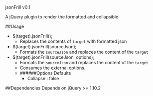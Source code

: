 jsonFrill v0.1

A jQuery plugin to render the formatted and collapsible

##Usage
* $(target).jsonFrill();
	* Replaces the contents of `target` with formatted json
* $(target).jsonFrill(sourceJson);
	* Formats the `sourceJson` and replaces the content of the `target`
* $(target).jsonFrill(sourceJson, options);
	* Formats the `sourceJson` and replaces the content of the `target`
	* Consumes the external options.
	* ######Options Defaults
		* Collapse	: false

##Dependencies
Depends on jQuery >= 1.10.2
